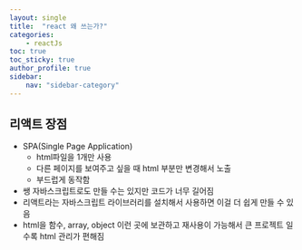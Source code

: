 ```yaml
---
layout: single
title:  "react 왜 쓰는가?"
categories:
    - reactJs
toc: true
toc_sticky: true
author_profile: true
sidebar:
    nav: "sidebar-category"
---
```


## 리액트 장점
* SPA(Single Page Application)
  * html파일을 1개만 사용
  * 다른 페이지를 보여주고 싶을 때 html 부분만 변경해서 노출
  * 부드럽게 동작함
* 쌩 자바스크립트로도 만들 수는 있지만 코드가 너무 길어짐
* 리액트라는 자바스크립트 라이브러리를 설치해서 사용하면 이걸 더 쉽게 만들 수 있음
* html을 함수, array, object 이런 곳에 보관하고 재사용이 가능해서 큰 프로젝트 일수록 html 관리가 편해짐